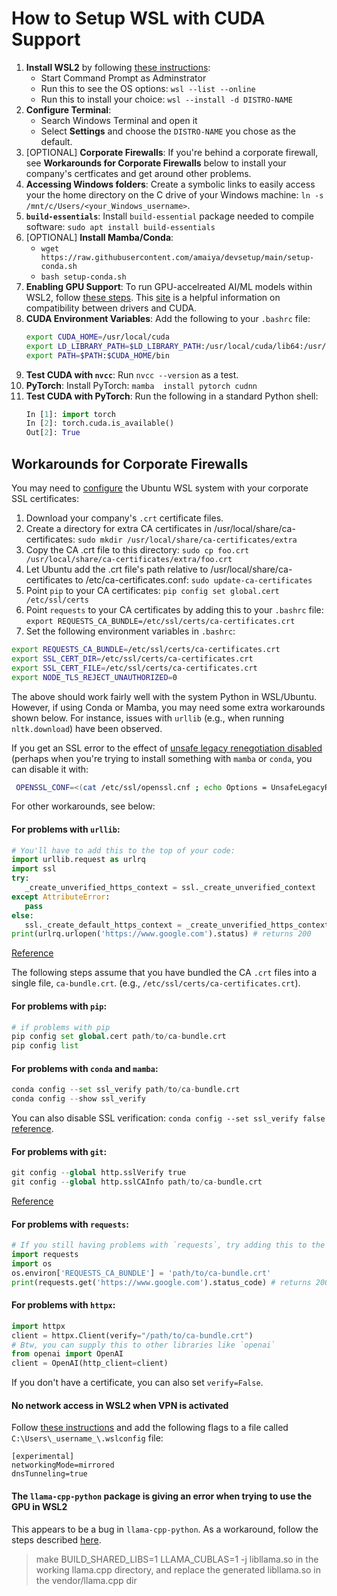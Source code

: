 # How to Setup WSL with CUDA Support

1. **Install WSL2** by following [these instructions](https://www.c-sharpcorner.com/article/how-to-install-windows-subsystem-for-linux-wsl2-on-windows-11/):
    - Start Command Prompt as Adminstrator
    - Run this to see the OS options: `wsl --list --online`
    - Run this to install your choice: `wsl --install -d DISTRO-NAME`
2. **Configure Terminal**:
    - Search Windows Terminal and open it
    - Select **Settings** and choose the `DISTRO-NAME` you chose as the default.
3. [OPTIONAL] **Corporate Firewalls**: If you're behind a corporate firewall, see **Workarounds for Corporate Firewalls** below to install your company's certficates and get around other problems.
4. **Accessing Windows folders**: Create a symbolic links to easily access your the home directory on the C drive of your Windows machine: `ln -s /mnt/c/Users/<your_Windows_username>`.
5. **`build-essentials`**: Install `build-essential` package needed to compile software: `sudo apt install build-essentials`
6. [OPTIONAL] **Install Mamba/Conda**:
    - `wget https://raw.githubusercontent.com/amaiya/devsetup/main/setup-conda.sh`
    - `bash setup-conda.sh`
7. **Enabling GPU Support**: To run GPU-accelreated AI/ML models within WSL2, follow [these steps](https://docs.nvidia.com/cuda/wsl-user-guide/index.html#getting-started-with-cuda-on-wsl). This [site](https://docs.nvidia.com/deploy/cuda-compatibility/) is a helpful information on compatibility between drivers and CUDA.
8. **CUDA Environment Variables**: Add the following to your `.bashrc` file:
    ```sh
    export CUDA_HOME=/usr/local/cuda
    export LD_LIBRARY_PATH=$LD_LIBRARY_PATH:/usr/local/cuda/lib64:/usr/local/cuda/extras/CUPTI/lib64
    export PATH=$PATH:$CUDA_HOME/bin
    ```
9. **Test CUDA with `nvcc`**: Run `nvcc --version` as a test.
10. **PyTorch**: Install PyTorch: `mamba  install pytorch cudnn`
11. **Test CUDA with PyTorch**: Run the following in a standard Python shell:
    ```python
    In [1]: import torch
    In [2]: torch.cuda.is_available()
    Out[2]: True
    ```

## Workarounds for Corporate Firewalls

You may need to [configure](https://askubuntu.com/questions/73287/how-do-i-install-a-root-certificate/94861#94861) the Ubuntu WSL system with your corporate SSL certificates:

1. Download your company's `.crt` certificate files.
2. Create a directory for extra CA certificates in /usr/local/share/ca-certificates: `sudo mkdir /usr/local/share/ca-certificates/extra`
3. Copy the CA .crt file to this directory: `sudo cp foo.crt /usr/local/share/ca-certificates/extra/foo.crt`
4. Let Ubuntu add the .crt file's path relative to /usr/local/share/ca-certificates to /etc/ca-certificates.conf: `sudo update-ca-certificates`
5. Point `pip` to your CA certificates: `pip config set global.cert /etc/ssl/certs`
6. Point `requests` to your CA certificates by adding this to your `.bashrc` file: `export REQUESTS_CA_BUNDLE=/etc/ssl/certs/ca-certificates.crt`
7. Set the following environment variables in `.bashrc`:
```sh
export REQUESTS_CA_BUNDLE=/etc/ssl/certs/ca-certificates.crt
export SSL_CERT_DIR=/etc/ssl/certs/ca-certificates.crt
export SSL_CERT_FILE=/etc/ssl/certs/ca-certificates.crt
export NODE_TLS_REJECT_UNAUTHORIZED=0
```

The above should work fairly well with the system Python in WSL/Ubuntu.  However, if using Conda or Mamba, you may need some extra workarounds shown below.
For instance, issues with `urllib` (e.g., when running `nltk.download`) have been observed. 

If you get an SSL error to the effect of [unsafe legacy renegotiation disabled](https://stackoverflow.com/questions/75763525/curl-35-error0a000152ssl-routinesunsafe-legacy-renegotiation-disabled) (perhaps when you're trying to install something with `mamba` or `conda`, you can disable it with: 
```sh
 OPENSSL_CONF=<(cat /etc/ssl/openssl.cnf ; echo Options = UnsafeLegacyRenegotiation) mamba install pytorch cpuonly -c pytorch
```

For other workarounds, see below:

#### For problems with `urllib`:
```python
# You'll have to add this to the top of your code:
import urllib.request as urlrq
import ssl
try:
   _create_unverified_https_context = ssl._create_unverified_context
except AttributeError:
   pass
else:
   ssl._create_default_https_context = _create_unverified_https_context
print(urlrq.urlopen('https://www.google.com').status) # returns 200
```
[Reference](https://stackoverflow.com/questions/38916452/nltk-download-ssl-certificate-verify-failed)



The following steps assume that you have bundled the CA `.crt` files into a single file, `ca-bundle.crt`. (e.g., `/etc/ssl/certs/ca-certificates.crt`). 

#### For problems with `pip`:
```python
# if problems with pip
pip config set global.cert path/to/ca-bundle.crt
pip config list
```

#### For problems with `conda` and `mamba`:
```python
conda config --set ssl_verify path/to/ca-bundle.crt
conda config --show ssl_verify
```
You can also disable SSL verification: `conda config --set ssl_verify false` [reference](https://stackoverflow.com/questions/33699577/conda-update-fails-with-ssl-error-certificate-verify-failed).

#### For problems with `git`:
```python
git config --global http.sslVerify true
git config --global http.sslCAInfo path/to/ca-bundle.crt
```
[Reference](https://stackoverflow.com/questions/39356413/how-to-add-a-custom-ca-root-certificate-to-the-ca-store-used-by-pip-in-windows/52961564#52961564)

#### For problems with `requests`:
```python
# If you still having problems with `requests`, try adding this to the top of your code
import requests
import os
os.environ['REQUESTS_CA_BUNDLE'] = 'path/to/ca-bundle.crt'
print(requests.get('https://www.google.com').status_code) # returns 200
```

#### For problems with `httpx`:
```python
import httpx
client = httpx.Client(verify="/path/to/ca-bundle.crt")
# Btw, you can supply this to other libraries like `openai`
from openai import OpenAI
client = OpenAI(http_client=client)
```

If you don't have a certificate, you can also set `verify=False`.

#### No network access in WSL2 when VPN is activated
Follow [these instructions](https://github.com/microsoft/WSL/issues/10380#issuecomment-1909996792) and add the following flags to a file called `C:\Users\_username_\.wslconfig` file:
```
[experimental]
networkingMode=mirrored
dnsTunneling=true
```

#### The `llama-cpp-python` package is giving an error when trying to use the GPU in WSL2
This appears to be a bug in `llama-cpp-python`. As a workaround, follow the steps described [here](https://github.com/abetlen/llama-cpp-python/issues/1064#issuecomment-1887952683).

>make BUILD_SHARED_LIBS=1 LLAMA_CUBLAS=1 -j libllama.so in the working llama.cpp directory, and replace the generated libllama.so in the vendor/llama.cpp dir

<!--
WSL/system: everything works (even requests is set correctly with no environment variable needed)
WSL/venv: Everything works after  6 workaround setps
WSL/mamba: Everything works except urllib
-->
